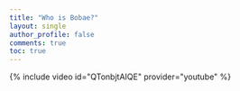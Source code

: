 ```yaml
---
title: "Who is Bobae?"
layout: single
author_profile: false
comments: true
toc: true
---
```


{% include video id="QTonbjtAIQE" provider="youtube" %}
